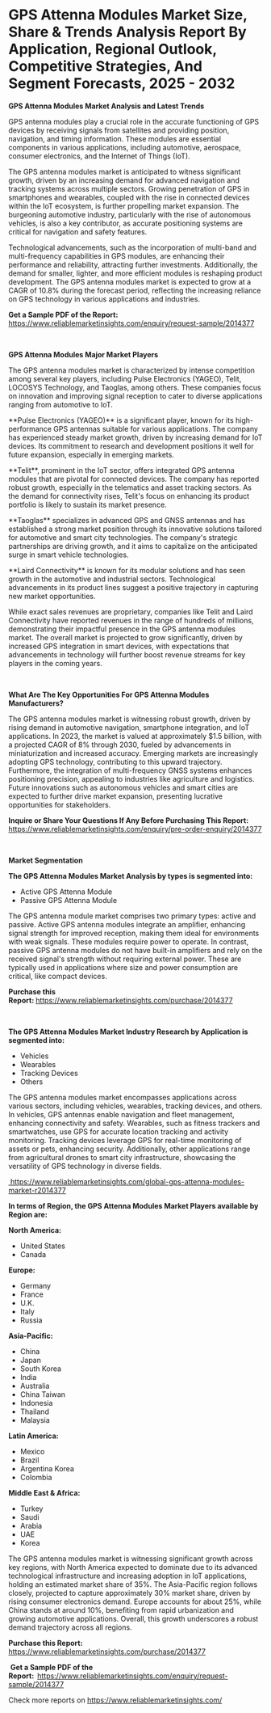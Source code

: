<p><h1>GPS Attenna Modules Market Size, Share & Trends Analysis Report By Application, Regional Outlook, Competitive Strategies, And Segment Forecasts, 2025 - 2032</h1></p><p><strong>GPS Attenna Modules Market Analysis and Latest Trends</strong></p>
<p><p>GPS antenna modules play a crucial role in the accurate functioning of GPS devices by receiving signals from satellites and providing position, navigation, and timing information. These modules are essential components in various applications, including automotive, aerospace, consumer electronics, and the Internet of Things (IoT).</p><p>The GPS antenna modules market is anticipated to witness significant growth, driven by an increasing demand for advanced navigation and tracking systems across multiple sectors. Growing penetration of GPS in smartphones and wearables, coupled with the rise in connected devices within the IoT ecosystem, is further propelling market expansion. The burgeoning automotive industry, particularly with the rise of autonomous vehicles, is also a key contributor, as accurate positioning systems are critical for navigation and safety features.</p><p>Technological advancements, such as the incorporation of multi-band and multi-frequency capabilities in GPS modules, are enhancing their performance and reliability, attracting further investments. Additionally, the demand for smaller, lighter, and more efficient modules is reshaping product development. The GPS antenna modules market is expected to grow at a CAGR of 10.8% during the forecast period, reflecting the increasing reliance on GPS technology in various applications and industries.</p></p>
<p><strong>Get a Sample PDF of the Report:&nbsp;</strong> <a href="https://www.reliablemarketinsights.com/enquiry/request-sample/2014377?utm_campaign=1894&utm_medium=2&utm_source=Github&utm_content=ia&utm_term=29032025&utm_id=gps-attenna-modules">https://www.reliablemarketinsights.com/enquiry/request-sample/2014377</a></p>
<p>&nbsp;</p>
<p><strong>GPS Attenna Modules Major Market Players</strong></p>
<p><p>The GPS antenna modules market is characterized by intense competition among several key players, including Pulse Electronics (YAGEO), Telit, LOCOSYS Technology, and Taoglas, among others. These companies focus on innovation and improving signal reception to cater to diverse applications ranging from automotive to IoT.</p><p>**Pulse Electronics (YAGEO)** is a significant player, known for its high-performance GPS antennas suitable for various applications. The company has experienced steady market growth, driven by increasing demand for IoT devices. Its commitment to research and development positions it well for future expansion, especially in emerging markets.</p><p>**Telit**, prominent in the IoT sector, offers integrated GPS antenna modules that are pivotal for connected devices. The company has reported robust growth, especially in the telematics and asset tracking sectors. As the demand for connectivity rises, Telit's focus on enhancing its product portfolio is likely to sustain its market presence.</p><p>**Taoglas** specializes in advanced GPS and GNSS antennas and has established a strong market position through its innovative solutions tailored for automotive and smart city technologies. The company's strategic partnerships are driving growth, and it aims to capitalize on the anticipated surge in smart vehicle technologies.</p><p>**Laird Connectivity** is known for its modular solutions and has seen growth in the automotive and industrial sectors. Technological advancements in its product lines suggest a positive trajectory in capturing new market opportunities.</p><p>While exact sales revenues are proprietary, companies like Telit and Laird Connectivity have reported revenues in the range of hundreds of millions, demonstrating their impactful presence in the GPS antenna modules market. The overall market is projected to grow significantly, driven by increased GPS integration in smart devices, with expectations that advancements in technology will further boost revenue streams for key players in the coming years.</p></p>
<p>&nbsp;</p>
<p><strong>What Are The Key Opportunities For GPS Attenna Modules Manufacturers?</strong></p>
<p><p>The GPS antenna modules market is witnessing robust growth, driven by rising demand in automotive navigation, smartphone integration, and IoT applications. In 2023, the market is valued at approximately $1.5 billion, with a projected CAGR of 8% through 2030, fueled by advancements in miniaturization and increased accuracy. Emerging markets are increasingly adopting GPS technology, contributing to this upward trajectory. Furthermore, the integration of multi-frequency GNSS systems enhances positioning precision, appealing to industries like agriculture and logistics. Future innovations such as autonomous vehicles and smart cities are expected to further drive market expansion, presenting lucrative opportunities for stakeholders.</p></p>
<p><strong>Inquire or Share Your Questions If Any Before Purchasing This Report:</strong> <a href="https://www.reliablemarketinsights.com/enquiry/pre-order-enquiry/2014377?utm_campaign=1894&utm_medium=2&utm_source=Github&utm_content=ia&utm_term=29032025&utm_id=gps-attenna-modules">https://www.reliablemarketinsights.com/enquiry/pre-order-enquiry/2014377</a></p>
<p>&nbsp;</p>
<p><strong>Market Segmentation</strong></p>
<p><strong>The GPS Attenna Modules Market Analysis by types is segmented into:</strong></p>
<p><ul><li>Active GPS Attenna Module</li><li>Passive GPS Attenna Module</li></ul></p>
<p><p>The GPS antenna module market comprises two primary types: active and passive. Active GPS antenna modules integrate an amplifier, enhancing signal strength for improved reception, making them ideal for environments with weak signals. These modules require power to operate. In contrast, passive GPS antenna modules do not have built-in amplifiers and rely on the received signal's strength without requiring external power. These are typically used in applications where size and power consumption are critical, like compact devices.</p></p>
<p><strong>Purchase this Report:&nbsp;</strong><a href="https://www.reliablemarketinsights.com/purchase/2014377?utm_campaign=1894&utm_medium=2&utm_source=Github&utm_content=ia&utm_term=29032025&utm_id=gps-attenna-modules">https://www.reliablemarketinsights.com/purchase/2014377</a></p>
<p>&nbsp;</p>
<p><strong>The GPS Attenna Modules Market Industry Research by Application is segmented into:</strong></p>
<p><ul><li>Vehicles</li><li>Wearables</li><li>Tracking Devices</li><li>Others</li></ul></p>
<p><p>The GPS antenna modules market encompasses applications across various sectors, including vehicles, wearables, tracking devices, and others. In vehicles, GPS antennas enable navigation and fleet management, enhancing connectivity and safety. Wearables, such as fitness trackers and smartwatches, use GPS for accurate location tracking and activity monitoring. Tracking devices leverage GPS for real-time monitoring of assets or pets, enhancing security. Additionally, other applications range from agricultural drones to smart city infrastructure, showcasing the versatility of GPS technology in diverse fields.</p></p>
<p><a href="https://www.reliablemarketinsights.com/global-gps-attenna-modules-market-r2014377?utm_campaign=1894&utm_medium=2&utm_source=Github&utm_content=ia&utm_term=29032025&utm_id=gps-attenna-modules">&nbsp;https://www.reliablemarketinsights.com/global-gps-attenna-modules-market-r2014377</a></p>
<p><strong>In terms of Region, the GPS Attenna Modules Market Players available by Region are:</strong></p>
<p>
    <p> <strong> North America: </strong>
        <ul>
            <li>United States</li>
            <li>Canada</li>
        </ul>
        </p> 
    <p> <strong> Europe: </strong>
        <ul>
            <li>Germany</li>
            <li>France</li>
            <li>U.K.</li>
            <li>Italy</li>
            <li>Russia</li>
        </ul>
        </p> 
    <p> <strong> Asia-Pacific: </strong>
        <ul>
            <li>China</li>
            <li>Japan</li>
            <li>South Korea</li>
            <li>India</li>
            <li>Australia</li>
            <li>China Taiwan</li>
            <li>Indonesia</li>
            <li>Thailand</li>
            <li>Malaysia</li>
        </ul>
        </p> 
    <p> <strong> Latin America: </strong>
        <ul>
            <li>Mexico</li>
            <li>Brazil</li>
            <li>Argentina Korea</li>
            <li>Colombia</li>
        </ul>
        </p> 
    <p> <strong> Middle East & Africa: </strong>
        <ul>
            <li>Turkey</li>
            <li>Saudi</li>
            <li>Arabia</li>
            <li>UAE</li>
            <li>Korea</li>
        </ul>
    </p>
    </p>
<p><p>The GPS antenna modules market is witnessing significant growth across key regions, with North America expected to dominate due to its advanced technological infrastructure and increasing adoption in IoT applications, holding an estimated market share of 35%. The Asia-Pacific region follows closely, projected to capture approximately 30% market share, driven by rising consumer electronics demand. Europe accounts for about 25%, while China stands at around 10%, benefiting from rapid urbanization and growing automotive applications. Overall, this growth underscores a robust demand trajectory across all regions.</p></p>
<p><strong>Purchase this Report: </strong><a href="https://www.reliablemarketinsights.com/purchase/2014377?utm_campaign=1894&utm_medium=2&utm_source=Github&utm_content=ia&utm_term=29032025&utm_id=gps-attenna-modules">https://www.reliablemarketinsights.com/purchase/2014377</a></p>
<p>&nbsp;<strong>Get a Sample PDF of the Report:&nbsp;&nbsp;</strong><a href="https://www.reliablemarketinsights.com/enquiry/request-sample/2014377?utm_campaign=1894&utm_medium=2&utm_source=Github&utm_content=ia&utm_term=29032025&utm_id=gps-attenna-modules">https://www.reliablemarketinsights.com/enquiry/request-sample/2014377</a></p>
<p><strong></strong></p>
<p>Check more reports on <a href="https://www.reliablemarketinsights.com/?utm_campaign=1894&utm_medium=2&utm_source=Github&utm_content=ia&utm_term=29032025&utm_id=gps-attenna-modules">https://www.reliablemarketinsights.com/</a></p>